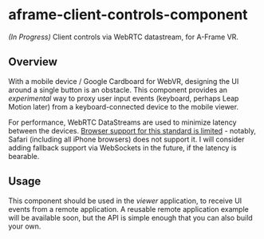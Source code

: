 # aframe-client-controls-component

*(In Progress)* Client controls via WebRTC datastream, for A-Frame VR.

## Overview

With a mobile device / Google Cardboard for WebVR, designing the UI around a single button is an obstacle. This component provides an *experimental* way to proxy user input events (keyboard, perhaps Leap Motion later) from a keyboard-connected device to the mobile viewer.

For performance, WebRTC DataStreams are used to minimize latency between the devices. [Browser support for this standard is limited](http://caniuse.com/#feat=rtcpeerconnection) - notably, Safari (including all iPhone browsers) does not support it. I will consider adding fallback support via WebSockets in the future, if the latency is bearable.

## Usage

This component should be used in the *viewer* application, to receive UI events from a remote application. A reusable remote application example will be available soon, but the API is simple enough that you can also build your own.
